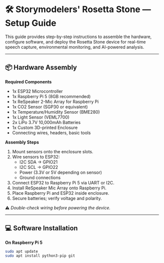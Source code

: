 # 🛠 Storymodelers' Rosetta Stone — Setup Guide

This guide provides step-by-step instructions to assemble the hardware, configure software, and deploy the Rosetta Stone device for real-time speech capture, environmental monitoring, and AI-powered analysis.

---

## 📦 Hardware Assembly

**Required Components**
- 1x ESP32 Microcontroller
- 1x Raspberry Pi 5 (8GB recommended)
- 1x ReSpeaker 2-Mic Array for Raspberry Pi
- 1x CO2 Sensor (SGP30 or equivalent)
- 1x Temperature/Humidity Sensor (BME280)
- 1x Light Sensor (VEML7700)
- 2x LiPo 3.7V 10,000mAh Batteries
- 1x Custom 3D-printed Enclosure
- Connecting wires, headers, basic tools

**Assembly Steps**
1. Mount sensors onto the enclosure slots.
2. Wire sensors to ESP32:
   - I2C SDA → GPIO21
   - I2C SCL → GPIO22
   - Power (3.3V or 5V depending on sensor)
   - Ground connections
3. Connect ESP32 to Raspberry Pi 5 via UART or I2C.
4. Install ReSpeaker Mic Array onto Raspberry Pi.
5. Place Raspberry Pi and ESP32 inside enclosure.
6. Secure batteries; verify voltage and polarity.

⚠️ *Double-check wiring before powering the device.*

---

## 💻 Software Installation

**On Raspberry Pi 5**
```bash
sudo apt update
sudo apt install python3-pip git


